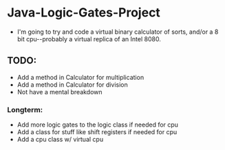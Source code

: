 # Java-Logic-Gates-Project
* I'm going to try and code a virtual binary calculator of sorts, and/or a 8 bit cpu--probably a virtual replica of an Intel 8080.

## TODO:
* Add a method in Calculator for multiplication
* Add a method in Calculator for division
* Not have a mental breakdown
### Longterm:
* Add more logic gates to the logic class if needed for cpu
* Add a class for stuff like shift registers if needed for cpu
* Add a cpu class w/ virtual cpu
